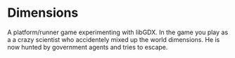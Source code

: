 # Dimensions

A platform/runner game experimenting with libGDX. In the game you play as a a crazy scientist who accidentely mixed up the world dimensions. He is now hunted by government agents and tries to escape.